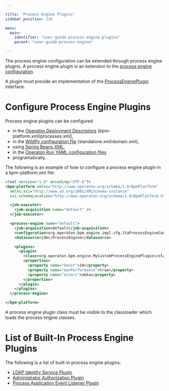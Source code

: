 ```yaml
---

title: 'Process Engine Plugins'
sidebar_position: 220

menu:
  main:
    identifier: "user-guide-process-engine-plugins"
    parent: "user-guide-process-engine"

---
```



The process engine configuration can be extended through process engine plugins. A process engine plugin is an
extension to the [process engine configuration](../process-engine/process-engine-bootstrapping.md).

A plugin must provide an implementation of the
<a class="javadocref" href="https://operaton.github.io/operaton/javadoc/operaton/1.0/org/operaton/bpm/engine/impl/cfg/ProcessEnginePlugin.html">ProcessEnginePlugin</a> interface.


# Configure Process Engine Plugins

Process engine plugins can be configured

* in the [Operaton Deployment Descriptors](../../reference/deployment-descriptors/index.md) (bpm-platform.xml/processes.xml),
* in the [Wildfly configuration file](../runtime-container-integration/jboss.md) (standalone.xml/domain.xml),
* using [Spring Beans XML](../spring-framework-integration/index.md#configure-a-process-engine-plugin-in-spring),
* in the [Operaton Run YAML configuration files](../operaton-bpm-run.md#process-engine-plugin-registration)
* programatically.

The following is an example of how to configure a process engine plugin in a bpm-platform.xml file:

```xml
<?xml version="1.0" encoding="UTF-8"?>
<bpm-platform xmlns="http://www.operaton.org/schema/1.0/BpmPlatform"
  xmlns:xsi="http://www.w3.org/2001/XMLSchema-instance"
  xsi:schemaLocation="http://www.operaton.org/schema/1.0/BpmPlatform http://www.operaton.org/schema/1.0/BpmPlatform ">

  <job-executor>
    <job-acquisition name="default" />
  </job-executor>

  <process-engine name="default">
    <job-acquisition>default</job-acquisition>
    <configuration>org.operaton.bpm.engine.impl.cfg.JtaProcessEngineConfiguration</configuration>
    <datasource>jdbc/ProcessEngine</datasource>

    <plugins>
      <plugin>
        <class>org.operaton.bpm.engine.MyCustomProcessEnginePlugin</class>
        <properties>
          <property name="boost">10</property>
          <property name="maxPerformance">true</property>
          <property name="actors">akka</property>
        </properties>
      </plugin>
    </plugins>
  </process-engine>

</bpm-platform>
```

A process engine plugin class must be visible to the classloader which loads the process engine classes.


# List of Built-In Process Engine Plugins

The following is a list of built-in process engine plugins:

* [LDAP Identity Service Plugin](../process-engine/identity-service.md#the-ldap-identity-service)
* [Administrator Authorization Plugin](../process-engine/authorization-service.md#the-administrator-authorization-plugin)
* [Process Application Event Listener Plugin](../process-applications/process-application-event-listeners.md)
